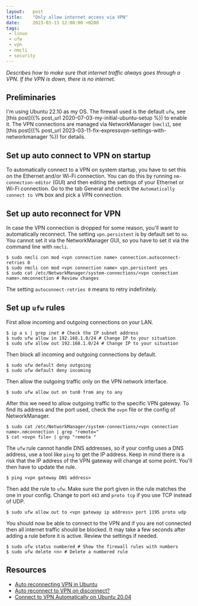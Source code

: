 ```yaml
---
layout:   post
title:    "Only allow internet access via VPN"
date:     2023-03-13 12:00:00 +0200
tags:     
 - linux
 - ufw
 - vpn
 - nmcli
 - security
---
```

*Describes how to make sure that internet traffic always goes through a VPN. If the VPN is down, there is no internet.*

## Preliminaries
I'm using Ubuntu 22.10 as my OS. The firewall used is the default `ufw`, see [this post]({% post_url 2020-07-03-my-initial-ubuntu-setup %}) to enable it. The VPN connections are managed via NetworkManager (`nmcli`), see [this post]({% post_url 2023-03-11-fix-expressvpn-settings-with-networkmanager %}) for details.

## Set up auto connect to VPN on startup
To automatically connect to a VPN on system startup, you have to set this on the Ethernet and/or Wi-Fi connection. You can do this by running `nm-connection-editor` (GUI) and then editing the settings of your Ethernet or Wi-Fi connection. Go to the tab General and check the `Automatically connect to VPN` box and pick a VPN connection.

## Set up auto reconnect for VPN
In case the VPN connection is dropped for some reason, you'll want to automatically reconnect. The setting `vpn.persistent` is by default set to `no`. You cannot set it via the NetworkManager GUI, so you have to set it via the command line with `nmcli`.
```console
$ sudo nmcli con mod <vpn connection name> connection.autoconnect-retries 0
$ sudo nmcli con mod <vpn connection name> vpn.persistent yes
$ sudo cat /etc/NetworkManager/system-connections/<vpn connection name>.nmconnection # Review changes
```
The setting `autoconnect-retries 0` means to retry indefinitely.

## Set up `ufw` rules
First allow incoming and outgoing connections on your LAN.
```console
$ ip a s | grep inet # Check the IP subnet address
$ sudo ufw allow in 192.168.1.0/24 # Change IP to your situation
$ sudo ufw allow out 192.168.1.0/24 # Change IP to your situation
```

Then block all incoming and outgoing connections by default.
```console
$ sudo ufw default deny outgoing
$ sudo ufw default deny incoming
```

Then allow the outgoing traffic only on the VPN network interface.
```console
$ sudo ufw allow out on tun0 from any to any
```

After this we need to allow outgoing traffic to the specific VPN gateway. To find its address and the port used, check the `ovpn` file or the config of NetworkManager.
```console
$ sudo cat /etc/NetworkManager/system-connections/<vpn connection name>.nmconnection | grep "remote="
$ cat <ovpn file> | grep "remote "
```

The `ufw` rule cannot handle DNS addresses, so if your config uses a DNS address, use a tool like `ping` to get the IP address. Keep in mind there is a risk that the IP address of the VPN gateway will change at some point. You'll then have to update the rule.
```console
$ ping <vpn gateway DNS address>
```

Then add the rule to `ufw`. Make sure the port given in the rule matches the one in your config. Change to port `443` and `proto tcp` if you use TCP instead of UDP.
```console
$ sudo ufw allow out to <vpn gateway ip address> port 1195 proto udp
```

You should now be able to connect to the VPN and if you are not connected then all internet traffic should be blocked. It may take a few seconds after adding a rule before it is active. Review the settings if needed.
```console
$ sudo ufw status numbered # Show the firewall rules with numbers
$ sudo ufw delete <n> # Delete a numbered rule
```

## Resources
- [Auto reconnecting VPN in Ubuntu][stackexchange]
- [Auto reconnect to VPN on disconnect?][askubuntu]
- [Connect to VPN Automatically on Ubuntu 20.04][kifarunix]

[stackexchange]: https://unix.stackexchange.com/questions/597650/auto-reconnecting-vpn-in-ubuntu-18-04
[askubuntu]: https://askubuntu.com/questions/679059/auto-reconnect-to-vpn-on-disconnect
[kifarunix]: https://kifarunix.com/connect-to-vpn-automatically-on-ubuntu-20-04-18-04/
